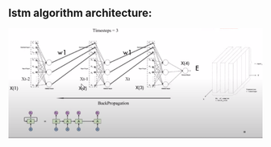 
## lstm algorithm architecture:

![banner](https://raw.githubusercontent.com/mehdisahraeei/Introductory-Lstm/master/Lstm/intro.png)
